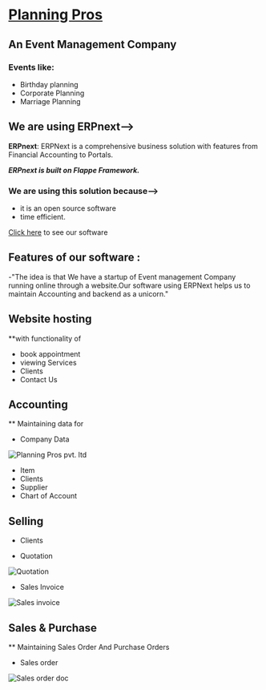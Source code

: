 # [Planning Pros](https://46867a9007f2.ngrok.io/planning-pros)
## An Event Management Company
### Events like:
- Birthday planning
- Corporate Planning
- Marriage Planning

## We are using ERPnext-->
**ERPnext**: ERPNext is a comprehensive business solution with features from Financial Accounting to Portals.

***ERPnext is built on Flappe Framework.***

### We are using this solution because-->
- it is an open source software 
- time efficient. 

[Click here](https://46867a9007f2.ngrok.io/planning-pros) to see our software

## Features of our software :
-"The idea is that We have a startup of Event management Company running online through a website.Our software using ERPNext helps us to maintain Accounting and backend as a unicorn."

## Website hosting
**with functionality of

- book appointment
- viewing Services
- Clients
- Contact Us

## Accounting 
** Maintaining data for

- Company Data
 
 ![Planning Pros pvt. ltd](https://user-images.githubusercontent.com/57444962/110230373-7bfbe780-7f36-11eb-8457-cb053b9ba5d1.png)

- Item
- Clients 
- Supplier
- Chart of Account

## Selling

- Clients

- Quotation

![Quotation](https://user-images.githubusercontent.com/57444962/110230197-53272280-7f35-11eb-914d-0ca3c8950a5f.png)

- Sales Invoice

![Sales invoice](https://user-images.githubusercontent.com/57444962/110230429-e876e680-7f36-11eb-84a8-a7083286a70f.png)

## Sales & Purchase
** Maintaining Sales Order And Purchase Orders

- Sales order

![Sales order doc](https://user-images.githubusercontent.com/57444962/110230498-65a25b80-7f37-11eb-8cfc-1de8aa8e4bcd.png)
















